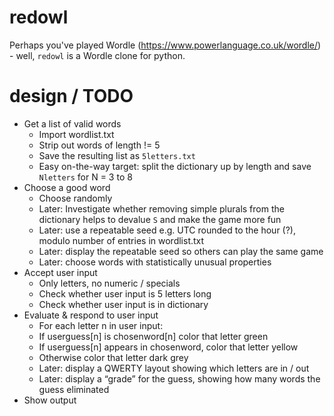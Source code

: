 # redowl
Perhaps you've played Wordle (https://www.powerlanguage.co.uk/wordle/) - well, `redowl` is a Wordle clone for python. 

# design / TODO 

- Get a list of valid words 
  - Import wordlist.txt 
  - Strip out words of length != 5
  - Save the resulting list as `5letters.txt`
  - Easy on-the-way target: split the dictionary up by length and save `Nletters` for N = 3 to 8
- Choose a good word 
  - Choose randomly
  - Later: Investigate whether removing simple plurals from the dictionary helps to devalue `S` and make the game more fun 
  - Later: use a repeatable seed e.g. UTC rounded to the hour (?), modulo number of entries in wordlist.txt 
  - Later: display the repeatable seed so others can play the same game
  - Later: choose words with statistically unusual properties 
- Accept user input 
  - Only letters, no numeric / specials  
  - Check whether user input is 5 letters long 
  - Check whether user input is in dictionary 
- Evaluate & respond to user input
  - For each letter n in user input:
   - If userguess[n] is chosenword[n] color that letter green 
   - If userguess[n] appears in chosenword, color that letter yellow 
   - Otherwise color that letter dark grey 
  - Later: display a QWERTY layout showing which letters are in / out 
  - Later: display a “grade” for the guess, showing how many words the guess eliminated 
- Show output 

